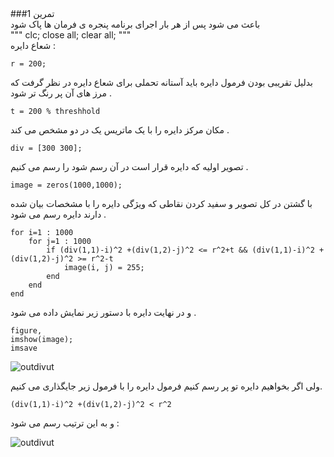 <div direction='ltr'>###تمرین 1</div>
<div direction='ltr'>باعث می شود پس از هر بار اجرای برنامه پنجره ی فرمان ها پاک شود</div>
"""
clc;
close all;
clear all;
"""
<div direction='ltr'>شعاع دایره : </div>

```
r = 200;
```
<div direction='ltr'>بدلیل تقریبی بودن فرمول دایره باید آستانه تحملی برای شعاع دایره در نظر گرفت که مرز های آن پر رنگ تر شود .</div>

```
t = 200 % threshhold
```
<div direction='ltr'>مکان مرکز دایره را با یک ماتریس یک در دو مشخص می کند . </div>

```
div = [300 300];
```

<div direction='ltr'>تصویر اولیه که دایره قرار است در آن رسم شود را رسم می کنیم .</div>

```
image = zeros(1000,1000);
```
<div direction='ltr'> با گشتن در کل تصویر و سفید کردن نقاطی که ویژگی دایره را با مشخصات بیان شده دارند دایره رسم می شود .</div>

```
for i=1 : 1000
    for j=1 : 1000
        if (div(1,1)-i)^2 +(div(1,2)-j)^2 <= r^2+t && (div(1,1)-i)^2 +(div(1,2)-j)^2 >= r^2-t
            image(i, j) = 255;
        end
    end
end
```
<div direction='ltr'> و در نهایت دایره با دستور زیر نمایش داده می شود . </div>

```
figure,
imshow(image);
imsave
```

![outdivut](t2.bmdiv)

<div direction='ltr'> ولی اگر بخواهیم دایره تو پر رسم کنیم فرمول دایره را با فرمول زیر جایگذاری می کنیم.</div>

```
(div(1,1)-i)^2 +(div(1,2)-j)^2 < r^2

```

<div direction='ltr'>و به این ترتیب رسم می شود :</div>

![outdivut](t2v2.divng)


